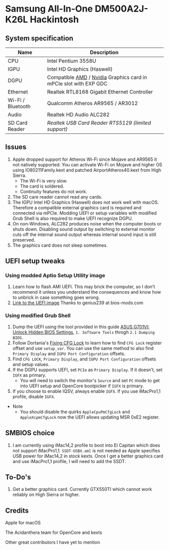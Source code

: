 # Samsung All-In-One DM500A2J-K26L Hackintosh
 
 ## System specification
| Name | Description |
| - | - |
| CPU | Intel Pentium 3558U |
| IGPU | Intel HD Graphics (Haswell) |
| DGPU | Compatible [AMD](https://dortania.github.io/GPU-Buyers-Guide/modern-gpus/amd-gpu.html) / [Nvidia](https://dortania.github.io/GPU-Buyers-Guide/modern-gpus/nvidia-gpu.html) Graphics card in mPCIe slot with EXP GDC |
| Ethernet | Realtek RTL8168 Gigabit Ethernet Controller |
| Wi-Fi / Bluetooth | Qualcomm Atheros AR9565 / AR3012 |
| Audio | Realtek HD Audio ALC282 |
| SD Card Reader | *Realtek USB Card Reader RTS5129 (limited support)* |
 
 ## Issues
1. Apple dropped support for Atheros Wi-Fi since Mojave and AR9565 it not natively supported. You can activate Wi-Fi on Mojave and higher OS using IO80211Family.kext and patched AirportAtheros40.kext from High Sierra.
    - The Wi-Fi is very slow.
    - The card is soldered.
    - Continuity features do not work.
2. The SD care reader cannot read any cards.
3. The IGPU Intel HD Graphics (Haswell) does not work well with macOS. Therefore a compatible external graphics card is required and connected via mPCIe. Modding UEFI or setup variables with modified Grub Shell is also required to make UEFI recognize DGPU.
4. On non-Windows, ALC282 produces noise when the computer boots or shuts down. Disabling sound output by switching to external monitor cuts off the internal sound output whereas internal sound input is still preserved.
 5. The graphics card does not sleep sometimes.
 
 ## UEFI setup tweaks
 ### Using modded Aptio Setup Utility image
 1. Learn how to flash AMI UEFI. This may brick the computer, so I don’t recommend it unless you understand the consequences and know how to unbrick in case something goes wrong.
 2. [Link to the UEFI image](https://www.bios-mods.com/forum/Thread-Request-Unlock-Advanced-and-Chipset-tabs-on-Samsung-All-In-One-DM500A2J) Thanks to genius239 at bios-mods.com

 ### Using modified Grub Shell
 1. Dump the UEFI using the tool provided in this guide [ASUS G701VI: Unlock Hidden BIOS Settings](https://octoperf.com/blog/2018/11/20/asus-g701vi-bios-unlock/), `1. Software Tools` throgh `2.1 Dumping BIOS`.
 2. Follow Dortania's [Fixing CFG Lock](https://dortania.github.io/OpenCore-Post-Install/misc/msr-lock.html) to learn how to find `CFG Lock` register offset and use `setup_var`. You can use the same method to also find `Primary Display` and `IGPU Port Configuration` offsets.
 4. Find `CFG LOCK`, `Primary Display`, and `IGPU Port Configuration` offsets and setup values.
 4. If the DGPU supports UEFI, set `PCIe` as `Primary Display`. If it doesn’t, set `IGFX` as primary.
    - You will need to switch the monitor's `Source` and set `PC` mode to get into UEFI setup and OpenCore bootpicker if `IGFX` is primary.
 5. If you choose to enable IQSV, always enable `IGFX`. If you use iMacPro1,1 profile, disable `IGFX`.
 - Note
    - You should disable the quirks `AppleCpuPmCfgLock` and `AppleXcpmCfgLock` now the UEFI allows updating MSR 0xE2 register.
    
 ## SMBIOS choice
 1. I am currently using iMac14,2 profile to boot into El Capitan which does not support iMacPro1,1. `SSDT-USBX.aml` is not needed as Apple specifies USB power for iMac14,2 in stock kexts. Once I get a better graphics card and use iMacPro1,1 profile, I will need to add the SSDT.

 ## To-Do's
 
 1. Get a better graphics card. Currently GTX550TI which cannot work reliably on High Sierra or higher.
 
 ## Credits
 
 Apple for macOS
 
 The Acidanthera team for OpenCore and kexts
 
 Other great contributors I have yet to mention
